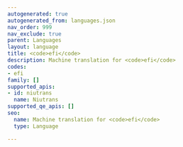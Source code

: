 ```yaml
---
autogenerated: true
autogenerated_from: languages.json
nav_order: 999
nav_exclude: true
parent: Languages
layout: language
title: <code>efi</code>
description: Machine translation for <code>efi</code>
codes:
- efi
family: []
supported_apis:
- id: niutrans
  name: Niutrans
supported_qe_apis: []
seo:
  name: Machine translation for <code>efi</code>
  type: Language

---
```


